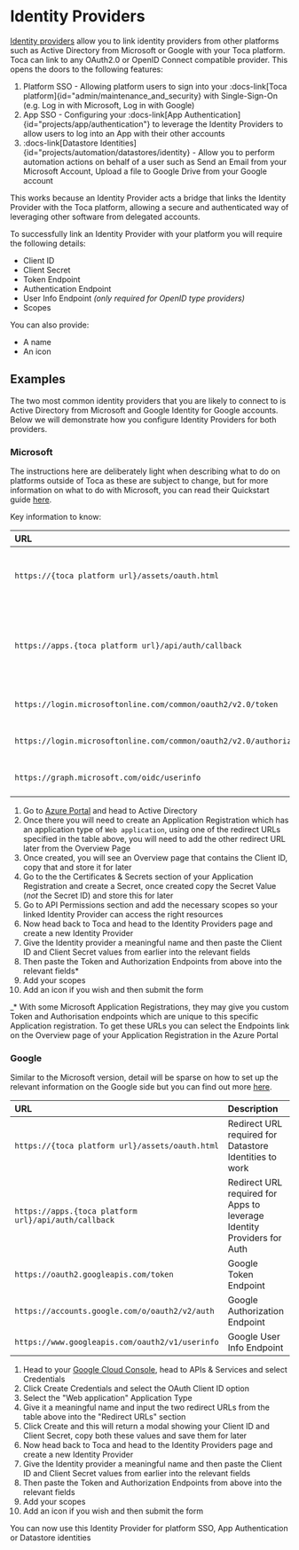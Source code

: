 # Identity Providers

[Identity providers](https://en.wikipedia.org/wiki/Identity_provider) allow you to link identity providers from other platforms such as Active Directory from Microsoft or Google with your Toca platform. Toca can link to any OAuth2.0 or OpenID Connect compatible provider.
This opens the doors to the following features:
1. Platform SSO - Allowing platform users to sign into your :docs-link[Toca platform]{id="admin/maintenance_and_security} with Single-Sign-On (e.g. Log in with Microsoft, Log in with Google)
2. App SSO - Configuring your :docs-link[App Authentication]{id="projects/app/authentication"} to leverage the Identity Providers to allow users to log into an App with their other accounts 
3. :docs-link[Datastore Identities]{id="projects/automation/datastores/identity} - Allow you to perform automation actions on behalf of a user such as Send an Email from your Microsoft Account, Upload a file to Google Drive from your Google account

This works because an Identity Provider acts a bridge that links the Identity Provider with the Toca platform, allowing a secure and authenticated way of leveraging other software from delegated accounts.

To successfully link an Identity Provider with your platform you will require the following details:
- Client ID
- Client Secret
- Token Endpoint
- Authentication Endpoint
- User Info Endpoint _(only required for OpenID type providers)_
- Scopes

You can also provide:
- A name
- An icon

## Examples

The two most common identity providers that you are likely to connect to is Active Directory from Microsoft and Google Identity for Google accounts. Below we will demonstrate how you configure Identity Providers for both providers.

### Microsoft

The instructions here are deliberately light when describing what to do on platforms outside of Toca as these are subject to change, but for more information on what to do with Microsoft, you can read their Quickstart guide [here](https://learn.microsoft.com/en-us/entra/identity-platform/quickstart-register-app).

Key information to know:

| URL | Description |
| :--- | :--- |
| `https://{toca platform url}/assets/oauth.html` | Redirect URL required for Datastore Identities to work |
| `https://apps.{toca platform url}/api/auth/callback` | Redirect URL required for Apps to leverage Identity Providers for Auth |
| `https://login.microsoftonline.com/common/oauth2/v2.0/token` | Microsoft Token Endpoint |
| `https://login.microsoftonline.com/common/oauth2/v2.0/authorize` | Microsoft Authorization Endpoint |
| `https://graph.microsoft.com/oidc/userinfo` | Microsoft User Info Endpoint |

1. Go to [Azure Portal](https://portal.azure.com) and head to Active Directory
2. Once there you will need to create an Application Registration which has an application type of `Web application`, using one of the redirect URLs specified in the table above, you will need to add the other redirect URL later from the Overview Page
3. Once created, you will see an Overview page that contains the Client ID, copy that and store it for later
4. Go to the the Certificates & Secrets section of your Application Registration and create a Secret, once created copy the Secret Value (_not_ the Secret ID) and store this for later
5. Go to API Permissions section and add the necessary scopes so your linked Identity Provider can access the right resources
6. Now head back to Toca and head to the Identity Providers page and create a new Identity Provider
7. Give the Identity provider a meaningful name and then paste the Client ID and Client Secret values from earlier into the relevant fields
8. Then paste the Token and Authorization Endpoints from above into the relevant fields*
9. Add your scopes
10. Add an icon if you wish and then submit the form


_* With some Microsoft Application Registrations, they may give you custom Token and Authorisation endpoints which are unique to this specific Application registration. To get these URLs you can select the Endpoints link on the Overview page of your Application Registration in the Azure Portal

### Google

Similar to the Microsoft version, detail will be sparse on how to set up the relevant information on the Google side but you can find out more [here](https://developers.google.com/identity/protocols/oauth2/web-server#creatingcred).

| URL | Description |
| :--- | :--- |
| `https://{toca platform url}/assets/oauth.html` | Redirect URL required for Datastore Identities to work |
| `https://apps.{toca platform url}/api/auth/callback` | Redirect URL required for Apps to leverage Identity Providers for Auth |
| `https://oauth2.googleapis.com/token` | Google Token Endpoint |
| `https://accounts.google.com/o/oauth2/v2/auth` | Google Authorization Endpoint |
| `https://www.googleapis.com/oauth2/v1/userinfo` | Google User Info Endpoint |

1. Head to your [Google Cloud Console](https://console.cloud.google.com/), head to APIs & Services and select Credentials
2. Click Create Credentials and select the OAuth Client ID option
3. Select the "Web application" Application Type
4. Give it a meaningful name and input the two redirect URLs from the table above into the "Redirect URLs" section
5. Click Create and this will return a modal showing your Client ID and Client Secret, copy both these values and save them for later
6. Now head back to Toca and head to the Identity Providers page and create a new Identity Provider
7. Give the Identity provider a meaningful name and then paste the Client ID and Client Secret values from earlier into the relevant fields
8. Then paste the Token and Authorization Endpoints from above into the relevant fields
9. Add your scopes
10. Add an icon if you wish and then submit the form

You can now use this Identity Provider for platform SSO, App Authentication or Datastore identities
